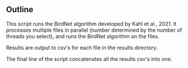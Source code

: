 ## Outline ##

This script runs the BirdNet algorithm developed by Kahl et al., 2021. It processes multiple files in parallel (number determined by the number of threads you select), and runs the BirdNet algorithm on the files. 

Results are output to csv's for each file in the results directory.

The final line of the script concatenates all the results csv's into one. 

